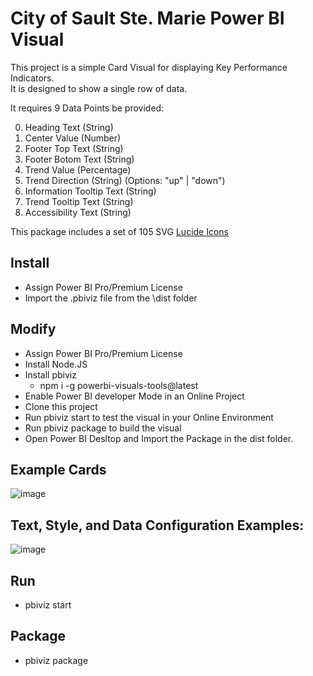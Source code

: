 # City of Sault Ste. Marie Power BI Visual

This project is a simple Card Visual for displaying Key Performance Indicators.  
It is designed to show a single row of data.

It requires 9 Data Points be provided:

0. Heading Text (String)
1. Center Value (Number)
2. Footer Top Text (String)
3. Footer Botom Text (String)
4. Trend Value (Percentage)
5. Trend Direction (String) (Options: "up" | "down")
6. Information Tooltip Text (String)
7. Trend Tooltip Text (String)
8. Accessibility Text (String)

This package includes a set of 105 SVG [Lucide Icons](https://lucide.dev/icons/)

## Install

- Assign Power BI Pro/Premium License
- Import the .pbiviz file from the \dist folder

## Modify

- Assign Power BI Pro/Premium License
- Install Node.JS
- Install pbiviz
  - npm i -g powerbi-visuals-tools@latest
- Enable Power BI developer Mode in an Online Project
- Clone this project
- Run pbiviz start to test the visual in your Online Environment
- Run pbiviz package to build the visual
- Open Power BI Desltop and Import the Package in the dist folder.

## Example Cards

![image](https://github.com/user-attachments/assets/e81b46b1-d20a-42d4-8f3f-5808f6a82088)

## Text, Style, and Data Configuration Examples:

![image](https://github.com/user-attachments/assets/c5d7b885-d899-4aba-bfcb-a8169a5c5d3b)

## Run

- pbiviz start

## Package

- pbiviz package
